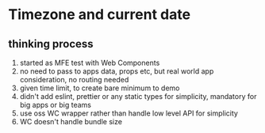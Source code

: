 # Timezone and current date

## thinking process
1. started as MFE test with Web Components
2. no need to pass to apps data, props etc, but real world app consideration, no routing needed
3. given time limit, to create bare minimum to demo
4. didn't add eslint, prettier or any static types for simplicity, mandatory for big apps or big teams
5. use oss WC wrapper rather than handle low level API for simplicity
6. WC doesn't handle bundle size 
